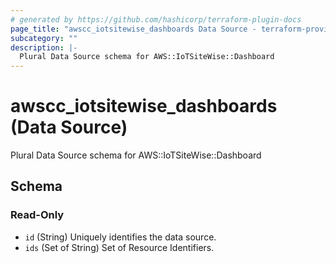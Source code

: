```yaml
---
# generated by https://github.com/hashicorp/terraform-plugin-docs
page_title: "awscc_iotsitewise_dashboards Data Source - terraform-provider-awscc"
subcategory: ""
description: |-
  Plural Data Source schema for AWS::IoTSiteWise::Dashboard
---
```


# awscc_iotsitewise_dashboards (Data Source)

Plural Data Source schema for AWS::IoTSiteWise::Dashboard



<!-- schema generated by tfplugindocs -->
## Schema

### Read-Only

- `id` (String) Uniquely identifies the data source.
- `ids` (Set of String) Set of Resource Identifiers.
